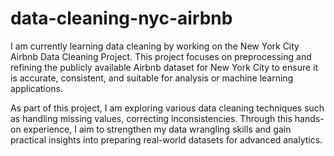 # data-cleaning-nyc-airbnb

I am currently learning data cleaning by working on the New York City Airbnb Data Cleaning Project. This project focuses on preprocessing and refining the publicly available Airbnb dataset for New York City to ensure it is accurate, consistent, and suitable for analysis or machine learning applications.

As part of this project, I am exploring various data cleaning techniques such as handling missing values, correcting inconsistencies. Through this hands-on experience, I aim to strengthen my data wrangling skills and gain practical insights into preparing real-world datasets for advanced analytics.